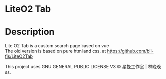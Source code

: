 # LiteO2 Tab
  
# Description
Lite O2 Tab is a custom search page based on vue  
The old version is based on pure html and css, at https://github.com/bil-fis/LiteO2Tab  
  
This project uses GNU GENERAL PUBLIC LICENSE V3
&copy; 星挽工作室 | 林晚晚ss.